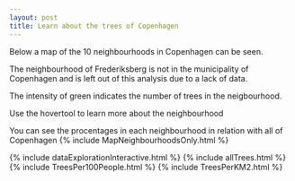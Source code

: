 ```yaml
---
layout: post
title: Learn about the trees of Copenhagen
---
```

Below a map of the 10 neighbourhoods in Copenhagen can be seen. 

The neighbourhood of Frederiksberg is not in the municipality of Copenhagen and is left out of this analysis due to a lack of data.

The intensity of green indicates the number of trees in the neigbourhood. 

Use the hovertool to learn more about the neighbourhood

You can see the procentages in each neighbourhood in relation with all of Copenhagen
{% include MapNeighbourhoodsOnly.html %}

{% include dataExplorationInteractive.html %}
{% include allTrees.html %}
{% include TreesPer100People.html %}
{% include TreesPerKM2.html %}

